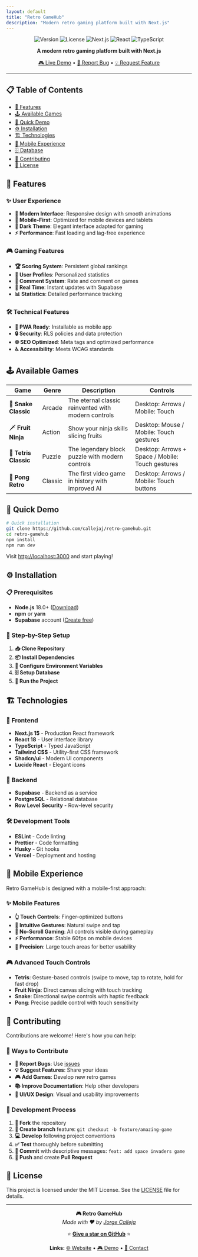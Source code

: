 ```yaml
---
layout: default
title: "Retro GameHub"
description: "Modern retro gaming platform built with Next.js"
---
```


<div align="center">

![Version](https://img.shields.io/badge/version-1.0.0-blue.svg)
![License](https://img.shields.io/badge/license-MIT-green.svg)
![Next.js](https://img.shields.io/badge/Next.js-15.0-black.svg)
![React](https://img.shields.io/badge/React-18.0-blue.svg)
![TypeScript](https://img.shields.io/badge/TypeScript-5.0-blue.svg)

**A modern retro gaming platform built with Next.js**

[🎮 Live Demo](https://retro-gamehub.vercel.app) • [🐛 Report Bug](https://github.com/callejaj/retro-gamehub/issues) • [💡 Request Feature](https://github.com/callejaj/retro-gamehub/issues)

</div>

---

## 📋 Table of Contents

- [🎯 Features](#-features)
- [🕹️ Available Games](#️-available-games)
- [🚀 Quick Demo](#-quick-demo)
- [⚙️ Installation](#️-installation)
- [🏗️ Technologies](#️-technologies)
- [📱 Mobile Experience](#-mobile-experience)
- [🗄️ Database](#️-database)
- [🤝 Contributing](#-contributing)
- [📄 License](#-license)

## 🎯 Features

### ✨ User Experience

- **🎨 Modern Interface**: Responsive design with smooth animations
- **📱 Mobile-First**: Optimized for mobile devices and tablets
- **🌙 Dark Theme**: Elegant interface adapted for gaming
- **⚡ Performance**: Fast loading and lag-free experience

### 🎮 Gaming Features

- **🏆 Scoring System**: Persistent global rankings
- **👤 User Profiles**: Personalized statistics
- **💬 Comment System**: Rate and comment on games
- **🔄 Real Time**: Instant updates with Supabase
- **📊 Statistics**: Detailed performance tracking

### 🛠️ Technical Features

- **📱 PWA Ready**: Installable as mobile app
- **🔒 Security**: RLS policies and data protection
- **🌐 SEO Optimized**: Meta tags and optimized performance
- **♿ Accessibility**: Meets WCAG standards

## 🕹️ Available Games

| Game                  | Genre   | Description                                         | Controls                                         |
| --------------------- | ------- | --------------------------------------------------- | ------------------------------------------------ |
| 🐍 **Snake Classic**  | Arcade  | The eternal classic reinvented with modern controls | Desktop: Arrows / Mobile: Touch                  |
| 🗡️ **Fruit Ninja**    | Action  | Show your ninja skills slicing fruits               | Desktop: Mouse / Mobile: Touch gestures          |
| 🧱 **Tetris Classic** | Puzzle  | The legendary block puzzle with modern controls     | Desktop: Arrows + Space / Mobile: Touch gestures |
| 🏓 **Pong Retro**     | Classic | The first video game in history with improved AI    | Desktop: Arrows / Mobile: Touch buttons          |

## 🚀 Quick Demo

```bash
# Quick installation
git clone https://github.com/callejaj/retro-gamehub.git
cd retro-gamehub
npm install
npm run dev
```

Visit [http://localhost:3000](http://localhost:3000) and start playing!

## ⚙️ Installation

### 📋 Prerequisites

- **Node.js** 18.0+ ([Download](https://nodejs.org/))
- **npm** or **yarn**
- **Supabase** account ([Create free](https://supabase.com/))

### 🔧 Step-by-Step Setup

1. **📥 Clone Repository**
2. **📦 Install Dependencies**
3. **🔧 Configure Environment Variables**
4. **🗄️ Setup Database**
5. **🚀 Run the Project**

## 🏗️ Technologies

### 🎨 Frontend

- **Next.js 15** - Production React framework
- **React 18** - User interface library
- **TypeScript** - Typed JavaScript
- **Tailwind CSS** - Utility-first CSS framework
- **Shadcn/ui** - Modern UI components
- **Lucide React** - Elegant icons

### 🔧 Backend

- **Supabase** - Backend as a service
- **PostgreSQL** - Relational database
- **Row Level Security** - Row-level security

### 🛠️ Development Tools

- **ESLint** - Code linting
- **Prettier** - Code formatting
- **Husky** - Git hooks
- **Vercel** - Deployment and hosting

## 📱 Mobile Experience

Retro GameHub is designed with a mobile-first approach:

### ✨ Mobile Features

- **👆 Touch Controls**: Finger-optimized buttons
- **📱 Intuitive Gestures**: Natural swipe and tap
- **🔄 No-Scroll Gaming**: All controls visible during gameplay
- **⚡ Performance**: Stable 60fps on mobile devices
- **🎯 Precision**: Large touch areas for better usability

### 🎮 Advanced Touch Controls

- **Tetris**: Gesture-based controls (swipe to move, tap to rotate, hold for fast drop)
- **Fruit Ninja**: Direct canvas slicing with touch tracking
- **Snake**: Directional swipe controls with haptic feedback
- **Pong**: Precise paddle control with touch sensitivity

## 🤝 Contributing

Contributions are welcome! Here's how you can help:

### 🌟 Ways to Contribute

- **🐛 Report Bugs**: Use [issues](https://github.com/callejaj/retro-gamehub/issues)
- **💡 Suggest Features**: Share your ideas
- **🎮 Add Games**: Develop new retro games
- **📚 Improve Documentation**: Help other developers
- **🎨 UI/UX Design**: Visual and usability improvements

### 🔧 Development Process

1. **🍴 Fork** the repository
2. **🌿 Create branch** feature: `git checkout -b feature/amazing-game`
3. **💻 Develop** following project conventions
4. **✅ Test** thoroughly before submitting
5. **📝 Commit** with descriptive messages: `feat: add space invaders game`
6. **🚀 Push** and create **Pull Request**

## 📄 License

This project is licensed under the MIT License. See the [LICENSE](LICENSE) file for details.

---

<div align="center">

**🎮 Retro GameHub**  
_Made with ❤️ by [Jorge Calleja](https://github.com/CallejaJ)_

⭐ **[Give a star on GitHub](https://github.com/callejaj/retro-gamehub)** ⭐

**Links:** [🌐 Website](https://www.memento-academy.com) • [🎮 Demo](https://retro-gamehub.vercel.app) • [📧 Contact](mailto:callejaj@proton.me)

</div>
